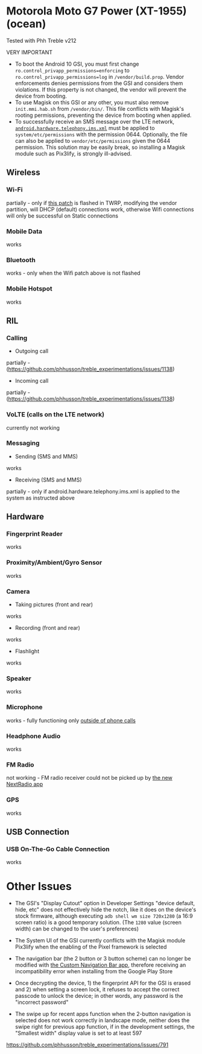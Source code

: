 # Motorola Moto G7 Power (XT-1955) (ocean)

Tested with Phh Treble v212

VERY IMPORTANT
- To boot the Android 10 GSI, you must first change `ro.control_privapp_permissions=enforcing` to `ro.control_privapp_permissions=log` in `/vendor/build.prop`. Vendor enforcements denies permissions from the GSI and considers them violations. If this property is not changed, the vendor will prevent the device from booting.
- To use Magisk on this GSI or any other, you must also remove `init.mmi.hab.sh` from `/vendor/bin/`. This file conflicts with Magisk's rooting permissions, preventing the device from booting when applied.
- To successfully receive an SMS message over the LTE network, [`android.hardware.telephony.ims.xml`](http://treble.phh.me/android.hardware.telephony.ims.xml) must be applied to `system/etc/permissions` with the permission 0644. Optionally, the file can also be applied to `vendor/etc/permissions` given the 0644 permission. This solution may be easily break, so installing a Magisk module such as Pix3lify, is strongly ill-advised.

## Wireless

### Wi-Fi

partially - only if [this patch](https://t.me/G7Power/29274) is flashed in TWRP, modifying the vendor partition, will DHCP (default) connections work, otherwise Wifi connections will only be successful on Static connections 

### Mobile Data

works

### Bluetooth

works - only when the Wifi patch above is not flashed

### Mobile Hotspot

works

## RIL

### Calling

- Outgoing call

partially - (https://github.com/phhusson/treble_experimentations/issues/1138)

- Incoming call

partially - (https://github.com/phhusson/treble_experimentations/issues/1138)

### VoLTE (calls on the LTE network)

currently not working

### Messaging

- Sending (SMS and MMS)

works

- Receiving (SMS and MMS)


partially - only if android.hardware.telephony.ims.xml is applied to the system as instructed above


## Hardware

### Fingerprint Reader

works

### Proximity/Ambient/Gyro Sensor

works

### Camera

- Taking pictures (front and rear)

works

- Recording (front and rear)

works

- Flashlight

works

### Speaker

works

### Microphone

works - fully functioning only [outside of phone calls](https://github.com/phhusson/treble_experimentations/issues/1138)

### Headphone Audio

works

### FM Radio

not working - FM radio receiver could not be picked up by [the new NextRadio app](https://play.google.com/store/apps/details?id=com.nextradioapp.nextradio)

### GPS

works

## USB Connection

### USB On-The-Go Cable Connection

works

# Other Issues

- The GSI's "Display Cutout" option in Developer Settings "device default, hide, etc" does not effectively hide the notch, like it does on the device's stock firmware, although executing `adb shell wm size 720x1280` (a 16:9 screen ratio) is a good temporary solution. (The `1280` value (screen width) can be changed to the user's preferences)

- The System UI of the GSI currently conflicts with the Magisk module Pix3lify when the enabling of the Pixel framework is selected

- The navigation bar (the 2 button or 3 button scheme) can no longer be modified with [the Custom Navigation Bar app](https://play.google.com/store/apps/details?id=xyz.paphonb.systemuituner), therefore receiving an incompatibility error when installing from the Google Play Store

- Once decrypting the device, 1) the fingerprint API for the GSI is erased and 2) when setting a screen lock, it refuses to accept the correct passcode to unlock the device; in other words, any password is the "incorrect password"

- The swipe up for recent apps function when the 2-button navigation is selected does not work correctly in landscape mode, neither does the swipe right for previous app function, if in the development settings, the "Smallest width" display value is set to at least 597

https://github.com/phhusson/treble_experimentations/issues/791
